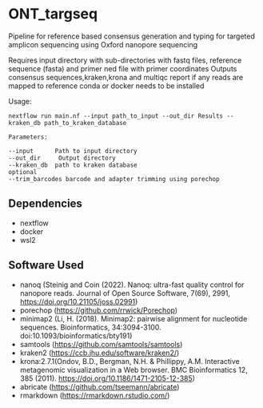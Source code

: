 # ONT_targseq
Pipeline for reference based consensus generation and typing for targeted amplicon sequencing using Oxford nanopore sequencing

Requires input directory with sub-directories with fastq files, reference sequence (fasta) and primer ned file with primer coordinates
Outputs consensus sequences,kraken,krona and multiqc report if any reads are mapped to reference
conda or docker needs to be installed

Usage:
```
nextflow run main.nf --input path_to_input --out_dir Results --kraken_db path_to_kraken_database
```

```
Parameters:

--input      Path to input directory
--out_dir     Output directory
--kraken_db  path to kraken database 
optional
--trim_barcodes barcode and adapter trimming using porechop

```
## Dependencies
* nextflow
* docker
* wsl2
## Software Used
* nanoq (Steinig and Coin (2022). Nanoq: ultra-fast quality control for nanopore reads. Journal of Open Source Software, 7(69), 2991, https://doi.org/10.21105/joss.02991)
* porechop (https://github.com/rrwick/Porechop)
* minimap2 (Li, H. (2018). Minimap2: pairwise alignment for nucleotide sequences. Bioinformatics, 34:3094-3100. doi:10.1093/bioinformatics/bty191)
* samtools (https://github.com/samtools/samtools)
* kraken2 (https://ccb.jhu.edu/software/kraken2/)
* krona:2.7.1(Ondov, B.D., Bergman, N.H. & Phillippy, A.M. Interactive metagenomic visualization in a Web browser. BMC Bioinformatics 12, 385 (2011). https://doi.org/10.1186/1471-2105-12-385)
* abricate (https://github.com/tseemann/abricate)
* rmarkdown (https://rmarkdown.rstudio.com/)
